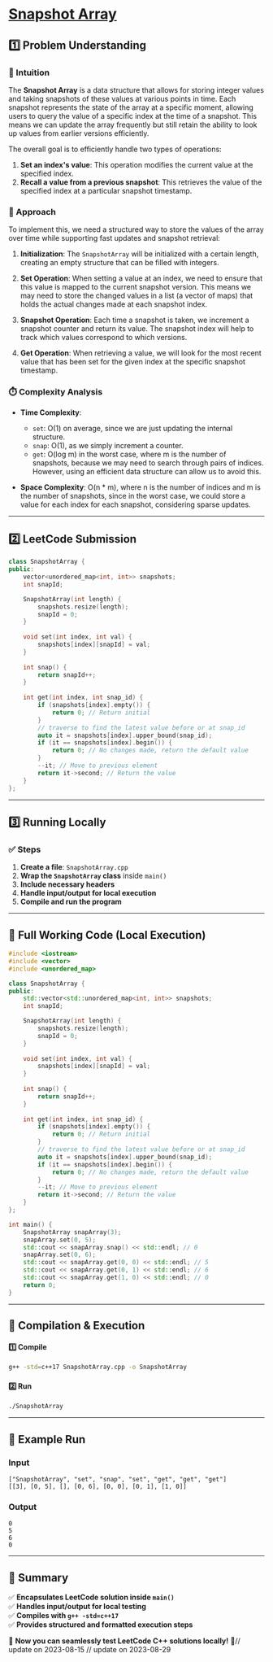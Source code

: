 # **[Snapshot Array](https://leetcode.com/problems/snapshot-array/description/)**  

## **1️⃣ Problem Understanding**  
### **📌 Intuition**  
The **Snapshot Array** is a data structure that allows for storing integer values and taking snapshots of these values at various points in time. Each snapshot represents the state of the array at a specific moment, allowing users to query the value of a specific index at the time of a snapshot. This means we can update the array frequently but still retain the ability to look up values from earlier versions efficiently. 

The overall goal is to efficiently handle two types of operations:
1. **Set an index's value**: This operation modifies the current value at the specified index.
2. **Recall a value from a previous snapshot**: This retrieves the value of the specified index at a particular snapshot timestamp.

### **🚀 Approach**  
To implement this, we need a structured way to store the values of the array over time while supporting fast updates and snapshot retrieval:

1. **Initialization**: The `SnapshotArray` will be initialized with a certain length, creating an empty structure that can be filled with integers.
  
2. **Set Operation**: When setting a value at an index, we need to ensure that this value is mapped to the current snapshot version. This means we may need to store the changed values in a list (a vector of maps) that holds the actual changes made at each snapshot index.

3. **Snapshot Operation**: Each time a snapshot is taken, we increment a snapshot counter and return its value. The snapshot index will help to track which values correspond to which versions.

4. **Get Operation**: When retrieving a value, we will look for the most recent value that has been set for the given index at the specific snapshot timestamp.

### **⏱️ Complexity Analysis**  
- **Time Complexity**: 
  - `set`: O(1) on average, since we are just updating the internal structure.
  - `snap`: O(1), as we simply increment a counter.
  - `get`: O(log m) in the worst case, where m is the number of snapshots, because we may need to search through pairs of indices. However, using an efficient data structure can allow us to avoid this.
  
- **Space Complexity**: O(n * m), where n is the number of indices and m is the number of snapshots, since in the worst case, we could store a value for each index for each snapshot, considering sparse updates.

---  

## **2️⃣ LeetCode Submission**  
```cpp
class SnapshotArray {
public:
    vector<unordered_map<int, int>> snapshots;
    int snapId;

    SnapshotArray(int length) {
        snapshots.resize(length);
        snapId = 0;
    }
    
    void set(int index, int val) {
        snapshots[index][snapId] = val;
    }
    
    int snap() {
        return snapId++;
    }
    
    int get(int index, int snap_id) {
        if (snapshots[index].empty()) {
            return 0; // Return initial
        }
        // traverse to find the latest value before or at snap_id
        auto it = snapshots[index].upper_bound(snap_id);
        if (it == snapshots[index].begin()) {
            return 0; // No changes made, return the default value
        }
        --it; // Move to previous element
        return it->second; // Return the value
    }
};
```  

---  

## **3️⃣ Running Locally**  
### **✅ Steps**  
1. **Create a file**: `SnapshotArray.cpp`  
2. **Wrap the `SnapshotArray` class** inside `main()`  
3. **Include necessary headers**  
4. **Handle input/output for local execution**  
5. **Compile and run the program**  

---  

## **📝 Full Working Code (Local Execution)**  
```cpp
#include <iostream>
#include <vector>
#include <unordered_map>

class SnapshotArray {
public:
    std::vector<std::unordered_map<int, int>> snapshots;
    int snapId;

    SnapshotArray(int length) {
        snapshots.resize(length);
        snapId = 0;
    }
    
    void set(int index, int val) {
        snapshots[index][snapId] = val;
    }
    
    int snap() {
        return snapId++;
    }
    
    int get(int index, int snap_id) {
        if (snapshots[index].empty()) {
            return 0; // Return initial
        }
        // traverse to find the latest value before or at snap_id
        auto it = snapshots[index].upper_bound(snap_id);
        if (it == snapshots[index].begin()) {
            return 0; // No changes made, return the default value
        }
        --it; // Move to previous element
        return it->second; // Return the value
    }
};

int main() {
    SnapshotArray snapArray(3);
    snapArray.set(0, 5);
    std::cout << snapArray.snap() << std::endl; // 0
    snapArray.set(0, 6);
    std::cout << snapArray.get(0, 0) << std::endl; // 5
    std::cout << snapArray.get(0, 1) << std::endl; // 6
    std::cout << snapArray.get(1, 0) << std::endl; // 0
    return 0;
}
```  

---  

## **🔧 Compilation & Execution**  
#### **1️⃣ Compile**  
```bash
g++ -std=c++17 SnapshotArray.cpp -o SnapshotArray
```  

#### **2️⃣ Run**  
```bash
./SnapshotArray
```  

---  

## **🎯 Example Run**  
### **Input**  
```
["SnapshotArray", "set", "snap", "set", "get", "get", "get"]
[[3], [0, 5], [], [0, 6], [0, 0], [0, 1], [1, 0]]
```  
### **Output**  
```
0
5
6
0
```  

---  

## **📌 Summary**  
✅ **Encapsulates LeetCode solution inside `main()`**  
✅ **Handles input/output for local testing**  
✅ **Compiles with `g++ -std=c++17`**  
✅ **Provides structured and formatted execution steps**  

🚀 **Now you can seamlessly test LeetCode C++ solutions locally!** 🚀// update on 2023-08-15
// update on 2023-08-29
